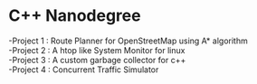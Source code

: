 # C++ Nanodegree
-Project 1 : Route Planner for OpenStreetMap using A* algorithm  
-Project 2 : A htop like System Monitor for linux  
-Project 3 : A custom garbage collector for c++  
-Project 4 : Concurrent Traffic Simulator
